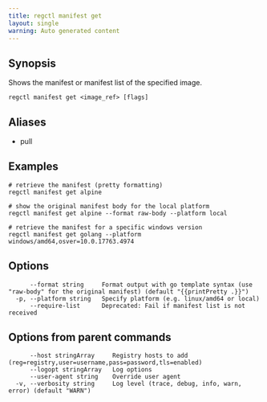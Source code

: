 ```yaml
---
title: regctl manifest get
layout: single
warning: Auto generated content
---
```


## Synopsis

Shows the manifest or manifest list of the specified image.

```shell
regctl manifest get <image_ref> [flags]
```

## Aliases

- pull

## Examples

```shell
# retrieve the manifest (pretty formatting)
regctl manifest get alpine

# show the original manifest body for the local platform
regctl manifest get alpine --format raw-body --platform local

# retrieve the manifest for a specific windows version
regctl manifest get golang --platform windows/amd64,osver=10.0.17763.4974
```

## Options

```text
      --format string     Format output with go template syntax (use "raw-body" for the original manifest) (default "{{printPretty .}}")
  -p, --platform string   Specify platform (e.g. linux/amd64 or local)
      --require-list      Deprecated: Fail if manifest list is not received
```

## Options from parent commands

```text
      --host stringArray     Registry hosts to add (reg=registry,user=username,pass=password,tls=enabled)
      --logopt stringArray   Log options
      --user-agent string    Override user agent
  -v, --verbosity string     Log level (trace, debug, info, warn, error) (default "WARN")
```
